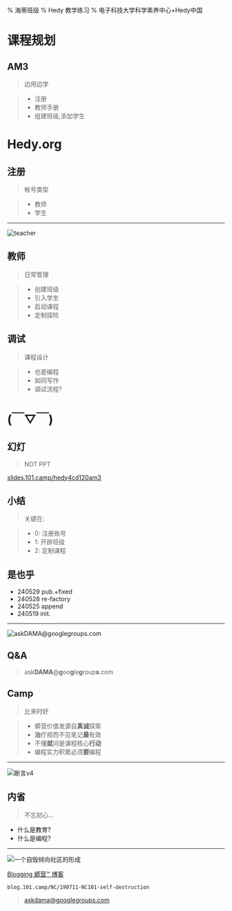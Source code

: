 % 海蒂班级
% Hedy 教学练习
% 电子科技大学科学素养中心+Hedy中国

# 课程规划

## AM3
> 边用边学

>- 注册
>- 教师手册
>- 组建班级,添加学生

# Hedy.org

## 注册
> 帐号类型

>- 教师
>- 学生



------

![teacher](img/hedy-signup.jpg)

## 教师
> 日常管理


>- 创建班级
>- 引入学生
>- 启动课程
>- 定制探险

## 调试
> 课程设计

>- 也是编程
>- 如同写作
>- 调试流程?

# (￣▽￣)

## 幻灯
> NOT PPT

[slides.101.camp/hedy4cd120am3](http://slides.101.camp/hedy4cd120am3.html)

## 小结
> 关键在:

>- 0: 注册账号
>- 1: 开辟班级
>- 2: 定制课程

## 是也乎
- 240529 pub.+fixed
- 240528 re-factory
- 240525 append
- 240519 init.


-------

![ask**DAMA**@**g**oo**g**le**g**roup**s**.com](http://org.up.zoomquiet.top/omc/res/KEEP/kcn_ask-dama.jpg!/fh/420)

## Q&A
> ask**DAMA**@**g**oo**g**le**g**roup**s**.com

## Camp
> 比来时好


>- 蟒营价值发源自**真诚**探索
>- **治**疗视而不见笔记**最**有效
>- 不懂**就**问是课程核心**行动**
>- 编程实力积累必须**要**编程



------

![断言v4](https://ipic.zoomquiet.top/2022-09-25-theory101camp_v4.jpg)

## 内省
> 不忘初心...

- 什么是教育?
- 什么是编程?


------

![一个自毁倾向社区的形成](coscon/coscon19QA.gif)

[Blogging 蟒营™ 博客](https://blog.101.camp/NC/190711-NC101-self-destruction/)

    blog.101.camp/NC/190711-NC101-self-destruction
    
> askdama@googlegroups.com
